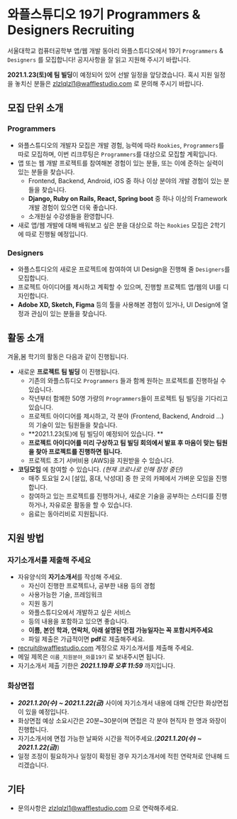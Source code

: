 # 와플스튜디오 19기 Programmers & Designers Recruiting

서울대학교 컴퓨터공학부 앱/웹 개발 동아리 와플스튜디오에서 19기 `Programmers` & `Designers` 를 모집합니다! 공지사항을 잘 읽고 지원해 주시기 바랍니다.

**2021.1.23(토)에 팀 빌딩**이 예정되어 있어 선발 일정을 앞당겼습니다. 혹시 지원 일정을 놓치신 분들은 zlzlqlzl1@wafflestudio.com 로 문의해 주시기 바랍니다.

## 모집 단위 소개
### Programmers
* 와플스튜디오의 개발자 모집은 개발 경험, 능력에 따라 `Rookies`, `Programmers`를 따로 모집하며, 이번 리크루팅은 `Programmers`를 대상으로 모집할 계획입니다.
* 앱 또는 웹 개발 프로젝트를 참여해본 경험이 있는 분들, 또는 이에 준하는 실력이 있는 분들을 찾습니다.
    * Frontend, Backend, Android, iOS 중 하나 이상 분야의 개발 경험이 있는 분들을 찾습니다.
    * **Django, Ruby on Rails, React, Spring boot** 중 하나 이상의 Framework 개발 경험이 있으면 더욱 좋습니다.
    * 소개원실 수강생들을 환영합니다.
* 새로 앱/웹 개발에 대해 배워보고 싶은 분을 대상으로 하는 `Rookies` 모집은 2학기에 따로 진행될 예정입니다.

### Designers
* 와플스튜디오의 새로운 프로젝트에 참여하여 UI Design을 진행해 줄 `Designers`를 모집합니다.
* 프로젝트 아이디어를 제시하고 계획할 수 있으며, 진행할 프로젝트 앱/웹의 UI를 디자인합니다.
* **Adobe XD, Sketch, Figma** 등의 툴을 사용해본 경험이 있거나, UI Design에 열정과 관심이 있는 분들을 찾습니다.


## 활동 소개
겨울,봄 학기의 활동은 다음과 같이 진행됩니다.
* 새로운 **프로젝트 팀 빌딩** 이 진행됩니다.
    * 기존의 와플스튜디오 `Programmers` 들과 함께 원하는 프로젝트를 진행하실 수 있습니다.
    * 작년부터 함께한 50명 가량의 `Programmers`들이 프로젝트 팀 빌딩을 기다리고 있습니다.
    * 프로젝트 아이디어를 제시하고, 각 분야 (Frontend, Backend, Android ...) 의 기술이 있는 팀원들을 찾습니다.
    * **2021.1.23(토)에 팀 빌딩이 예정되어 있습니다. **
    * **프로젝트 아이디어를 미리 구상하고 팀 빌딩 회의에서 발표 후 마음이 맞는 팀원을 찾아 프로젝트를 진행하면 됩니다.**
    * 프로젝트 초기 서버비용 (AWS)을 지원받을 수 있습니다.
* **코딩모임** 에 참여할 수 있습니다. _(현재 코로나로 인해 잠정 중단)_
    * 매주 토요일 2시 [설입, 홍대, 낙성대] 중 한 곳의 카페에서 가벼운 모임을 진행합니다.
    * 참여하고 있는 프로젝트를 진행하거나, 새로운 기술을 공부하는 스터디를 진행하거나, 자유로운 활동을 할 수 있습니다.
    * 음료는 동아리비로 지원됩니다.

## 지원 방법
### 자기소개서를 제출해 주세요
- 자유양식의 **자기소개서**를 작성해 주세요.
    - 자신이 진행한 프로젝트나, 공부한 내용 등의 경험
    - 사용가능한 기술, 프레임워크
    - 지원 동기
    - 와플스튜디오에서 개발하고 싶은 서비스
    - 등의 내용을 포함하고 있으면 좋습니다.
    - **이름, 본인 학과, 연락처, 아래 설명된 면접 가능일자는 꼭 포함시켜주세요**
    - 파일 제출은 가급적이면 **pdf**로 제출해주세요.
- recruit@wafflestudio.com 계정으로 자기소개서를 제출해 주세요.
- 메일 제목은 `이름_지원분야_와플19기` 로 보내주시면 됩니다.
- 자기소개서 제출 기한은 _**2021.1.19화 오후 11:59**_ 까지입니다.

### 화상면접
- _**2021.1.20(수) ~ 2021.1.22(금)**_ 사이에 자기소개서 내용에 대해 간단한 화상면접이 있을 예정입니다. 
- 화상면접 예상 소요시간은 20분~30분이며 면접은 각 분야 현직자 한 명과 와장이 진행합니다.
- 자기소개서에 면접 가능한 날짜와 시간을 적어주세요.(_**2021.1.20(수) ~ 2021.1.22(금)**_)
- 일정 조정이 필요하거나 일정이 확정된 경우 자기소개서에 적힌 연락처로 안내해 드리겠습니다.

## 기타
- 문의사항은 zlzlqlzl1@wafflestudio.com 으로 연락해주세요.

